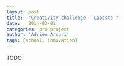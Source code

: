 ```yaml
---
layout: post
title:  "Creativity challenge - Laposte "
date:   2014-03-01
categories: pro project
author: 'Adrien Arcuri'
tags: [school, innovation]
---
```


TODO
